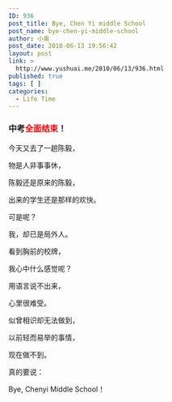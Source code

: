 ```yaml
---
ID: 936
post_title: Bye, Chen Yi middle School
post_name: bye-chen-yi-middle-school
author: 小奥
post_date: 2010-06-13 19:56:42
layout: post
link: >
  http://www.yushuai.me/2010/06/13/936.html
published: true
tags: [ ]
categories:
  - Life Time
---
```

<h3>中考<span style="color: #ff0000;">全面结束</span>！<!--more--></h3>
今天又去了一趟陈毅，

物是人非事事休，

陈毅还是原来的陈毅，

出来的学生还是那样的欢快。

可是呢？

我，却已是局外人。

看到胸前的校牌，

我心中什么感觉呢？

用语言说不出来，

心里很难受。

似曾相识却无法做到，

以前轻而易举的事情，

现在做不到。

真的要说：

Bye, Chenyi Middle School！
